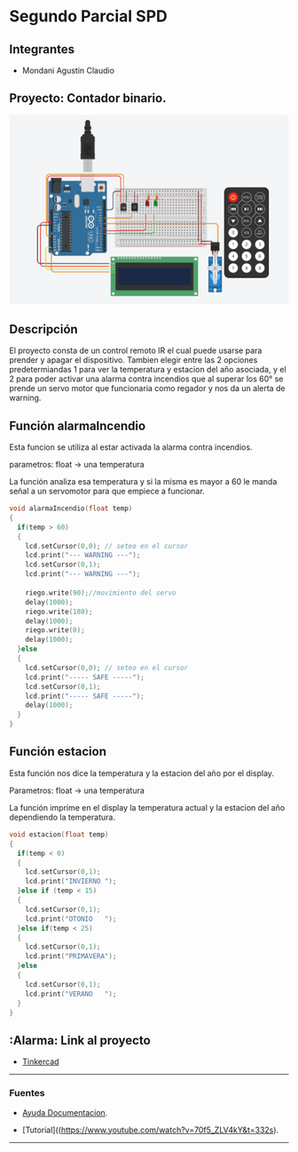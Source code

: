 # Segundo Parcial SPD


## Integrantes 
- Mondani Agustin Claudio 


## Proyecto: Contador binario.
![Tinkercad](./Imagenes/Dispositivos.PNG)


## Descripción
El proyecto consta de un control remoto IR el cual puede usarse para prender y apagar el dispositivo. Tambien elegir entre las 2 opciones
predetermiandas 1 para ver la temperatura y estacion del año asociada, y el 2 para poder activar una alarma contra incendios que al superar los 60°
se prende un servo motor que funcionaria como regador y nos da un alerta de warning.

## Función alarmaIncendio
Esta funcion se utiliza al estar activada la alarma contra incendios.

parametros: float -> una temperatura

La función analiza esa temperatura y si la misma es mayor a 60 le manda señal a un servomotor para que empiece a funcionar.

~~~ C (lenguaje en el que esta escrito)
void alarmaIncendio(float temp)
{
  if(temp > 60)
  {
    lcd.setCursor(0,0); // seteo en el cursor
  	lcd.print("--- WARNING ---");
    lcd.setCursor(0,1);
  	lcd.print("--- WARNING ---");
    
  	riego.write(90);//movimiento del servo
  	delay(1000);
  	riego.write(180);
  	delay(1000);
  	riego.write(0);
  	delay(1000);
  }else
  {
    lcd.setCursor(0,0); // seteo en el cursor
  	lcd.print("----- SAFE -----");
    lcd.setCursor(0,1);
  	lcd.print("----- SAFE -----");
    delay(1000);
  }
}

~~~

## Función estacion
Esta función nos dice la temperatura y la estacion del año por el display.

Parametros: float -> una temperatura

La función imprime en el display la temperatura actual y la estacion del año dependiendo la temperatura.

~~~ C (lenguaje en el que esta escrito)
void estacion(float temp)
{
  if(temp < 0)
  {
    lcd.setCursor(0,1);
    lcd.print("INVIERNO ");
  }else if (temp < 15)
  {
  	lcd.setCursor(0,1);
    lcd.print("OTONIO   ");
  }else if(temp < 25)
  {
    lcd.setCursor(0,1);
    lcd.print("PRIMAVERA");
  }else
  {
    lcd.setCursor(0,1);
    lcd.print("VERANO   ");
  }
}
~~~

## :Alarma: Link al proyecto
- [Tinkercad](https://www.tinkercad.com/things/722ZLrYLyRA-parcial-2/editel?sharecode=CxWv4dXDGQ4NkL8BIebrK1SV-XVG1mTf0kdBKowZ_tA)

---
### Fuentes

- [Ayuda Documentacion](https://github.com/AgustinMondani/EjemploDocumentacion/blob/main/README.md).

- [Tutorial]((https://www.youtube.com/watch?v=70f5_ZLV4kY&t=332s).


---
